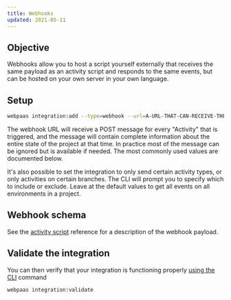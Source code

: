 ```yaml
---
title: Webhooks
updated: 2021-05-11
---
```




## Objective  

Webhooks allow you to host a script yourself externally that receives the same payload as an activity script and responds to the same events, but can be hosted on your own server in your own language.


## Setup

```bash
webpaas integration:add --type=webhook --url=A-URL-THAT-CAN-RECEIVE-THE-POSTED-JSON
```

The webhook URL will receive a POST message for every "Activity" that is triggered, and the message will contain complete information about the entire state of the project at that time.  In practice most of the message can be ignored but is available if needed.  The most commonly used values are documented below.

It's also possible to set the integration to only send certain activity types, or only activities on certain branches.  The CLI will prompt you to specify which to include or exclude.  Leave at the default values to get all events on all environments in a project.

## Webhook schema

See the [activity script](/pages/web_cloud/web_paas_powered_by_platform_sh/integrations/integrations-activity/reference) reference for a description of the webhook payload.

## Validate the integration

You can then verify that your integration is functioning properly [using the CLI](/pages/web_cloud/web_paas_powered_by_platform_sh/integrations/integrations-overview#validating-integrations) command

```bash
webpaas integration:validate
```
